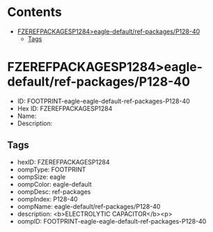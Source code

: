 



Contents
========

* [FZEREFPACKAGESP1284>eagle-default/ref-packages/P128-40](#fzerefpackagesp1284eagle-defaultref-packagesp128-40)
	* [Tags](#tags)

# FZEREFPACKAGESP1284>eagle-default/ref-packages/P128-40

- ID: FOOTPRINT-eagle-eagle-default-ref-packages-P128-40
- Hex ID: FZEREFPACKAGESP1284
- Name: 
- Description: 

## Tags

- hexID: FZEREFPACKAGESP1284
- oompType: FOOTPRINT
- oompSize: eagle
- oompColor: eagle-default
- oompDesc: ref-packages
- oompIndex: P128-40
- oompName: eagle-default/ref-packages/P128-40
- description: &lt;b&gt;ELECTROLYTIC CAPACITOR&lt;/b&gt;&lt;p&gt;
- oompID: FOOTPRINT-eagle-eagle-default-ref-packages-P128-40
